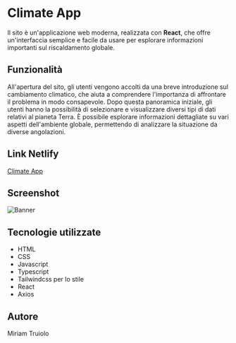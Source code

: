 # Climate App

Il sito è un'applicazione web moderna, realizzata con **React**, che offre un'interfaccia semplice e facile da usare per esplorare informazioni importanti sul riscaldamento globale.

## Funzionalità

All'apertura del sito, gli utenti vengono accolti da una breve introduzione sul cambiamento climatico, che aiuta a comprendere l'importanza di affrontare il problema in modo consapevole. Dopo questa panoramica iniziale, gli utenti hanno la possibilità di selezionare e visualizzare diversi tipi di dati relativi al pianeta Terra. È possibile esplorare informazioni dettagliate su vari aspetti dell'ambiente globale, permettendo di analizzare la situazione da diverse angolazioni.

## Link Netlify

[Climate App](https://climatedashboard.netlify.app/)

## Screenshot

![Banner](https://github.com/mattiacaprioli/climate-dashboard/blob/main/src/assets/img/Screenshot-climate-dashboard.png)

## Tecnologie utilizzate

- HTML
- CSS
- Javascript
- Typescript
- Tailwindcss per lo stile
- React
- Axios

## Autore

Miriam Truiolo